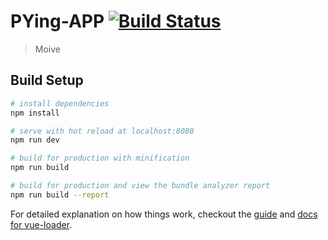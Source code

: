 # PYing-APP [![Build Status](https://img.shields.io/circleci/project/PYing-Studio/PYing-APP/master.svg)](https://circleci.com/gh/PYing-Studio/PYing-APP)

> Moive

## Build Setup

``` bash
# install dependencies
npm install

# serve with hot reload at localhost:8080
npm run dev

# build for production with minification
npm run build

# build for production and view the bundle analyzer report
npm run build --report
```

For detailed explanation on how things work, checkout the [guide](http://vuejs-templates.github.io/webpack/) and [docs for vue-loader](http://vuejs.github.io/vue-loader).
